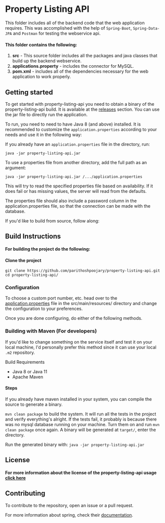 # Property Listing API

This folder includes all of the backend code that the web application requires. This was accomplished with the help of `Spring-Boot`, `Spring-Data-JPA` and `Postman` for 
testing the webservice api.

#### This folder contains the following:
1. **src** - This source folder includes all the packages and java classes that build up the backend webservice.
2. **applications.property** - includes the connector for MySQL.
3. **pom.xml** - includes all of the dependencies necessary for the web application to work properly. 

## Getting started

To get started with property-listing-api you need to obtain a binary of the property-listing-api build. It is available at the [releases](https://github.com/parithoshpoojary/property-listing-api/releases) section. You can use the jar file to directly run the application.

To run, you need to need to have Java 8 (and above) installed. It is recommended to customize the `application.properties` according to your needs and use it in the following way:

If you already have an `application.properties` file in the directory, run:

```
java -jar property-listing-api.jar
```

To use a properties file from another directory, add the full path as an argument:

```
java -jar property-listing-api.jar /.../application.properties
```

This will try to read the specified properties file based on availability. If it does fail or has missing values, the server will read from the defaults.

The properties file should also include a password column in the application.properties file, so that the connection can be made with the database.

If you'd like to build from source, follow along:

## Build Instructions

#### For building the project do the following:

#### Clone the project

```
git clone https://github.com/parithoshpoojary/property-listing-api.git
cd property-listing-api/
```

### Configuration

To choose a custom port number, etc. head over to the [application.properties](https://github.com/parithoshpoojary/property-listing-api/tree/master/src/main/resources) file in the src/main/resources/ directory and change the configuration to your preferences.

Once you are done configuring, do either of the following methods.

### Building with Maven (For developers)

If you'd like to change something on the service itself and test it on your local machine, I'd personally prefer this method since it can use your local `.m2` repository.

Build Requirements

* Java 8 or Java 11
* Apache Maven

#### Steps

If you already have maven installed in your system, you can compile the source to generate a binary.

`mvn clean package` to build the system. It will run all the tests in the project and verify everything's alright. If the tests fail, it probably is because there was no mysql database running on your machine. Turn them on and run `mvn clean package` once again. A binary will be generated at `target/`, enter the directory.

Run the generated binary with: `java -jar property-listing-api.jar`

## License
#### For more information about the license of the property-listing-api usage [click here](LICENSE)

## Contributing
To contribute to the repository, open an issue or a pull request.

For more information about spring, check their [documentation](https://docs.spring.io/spring-framework/docs/current/reference/html/).
